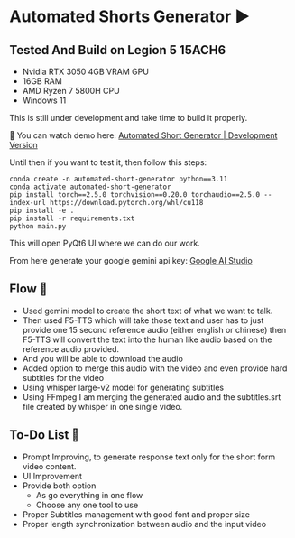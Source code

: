 # Automated Shorts Generator ▶️


## Tested And Build on Legion 5 15ACH6
- Nvidia RTX 3050 4GB VRAM GPU
- 16GB RAM
- AMD Ryzen 7 5800H CPU
- Windows 11

This is still under development and take time to build it properly.


🔴 You can watch demo here: [Automated Short Generator | Development Version](https://youtu.be/O9-DwTyqP34)


Until then if you want to test it, then follow this steps:
```
conda create -n automated-short-generator python==3.11
conda activate automated-short-generator
pip install torch==2.5.0 torchvision==0.20.0 torchaudio==2.5.0 --index-url https://download.pytorch.org/whl/cu118
pip install -e .
pip install -r requirements.txt
python main.py
```

This will open PyQt6 UI where we can do our work.

From here generate your google gemini api key: [Google AI Studio](https://aistudio.google.com/welcome)


## Flow 🔄️
- Used gemini model to create the short text of what we want to talk.
- Then used F5-TTS which will take those text and user has to just provide one 15 second reference audio (either english or chinese) then F5-TTS will convert the text into the human like audio based on the reference audio provided.
- And you will be able to download the audio
- Added option to merge this audio with the video and even provide hard subtitles for the video
- Using whisper large-v2 model for generating subtitles
- Using FFmpeg I am merging the generated audio and the subtitles.srt file created by whisper in one single video.

## To-Do List 🎯
- Prompt Improving, to generate response text only for the short form video content.
- UI Improvement
- Provide both option
  - As go everything in one flow
  - Choose any one tool to use
- Proper Subtitles management with good font and proper size
- Proper length synchronization between audio and the input video   
